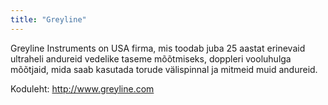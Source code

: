 ```yaml
---
title: "Greyline"
---
```


Greyline Instruments on USA firma, mis toodab juba 25 aastat erinevaid ultraheli andureid vedelike taseme mõõtmiseks, doppleri vooluhulga mõõtjaid, mida saab kasutada torude välispinnal ja mitmeid muid andureid.

Koduleht: http://www.greyline.com